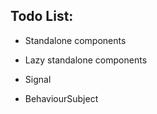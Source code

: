 Todo List:
----------

* Standalone components
* Lazy standalone components

* Signal
* BehaviourSubject